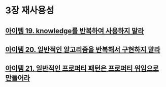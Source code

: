 # 3장 재사용성

## [아이템 19. knowledge를 반복하여 사용하지 말라](./items/아이템%2019.%20knowledge를%20반복하여%20사용하지%20말라.md)
## [아이템 20. 일반적인 알고리즘을 반복해서 구현하지 말라](./items/아이템%2020.%20일반적인%20알고리즘을%20반복해서%20구현하지%20말라.md)
## [아이템 21. 일반적인 프로퍼티 패턴은 프로퍼티 위임으로 만들어라](items/아이템%2021.%20일반적인%20프로퍼티%20패턴은%20프로퍼티%20위임으로%20만들어라.md)